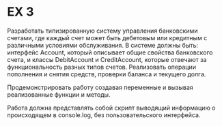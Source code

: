 # EX 3

Разработать типизированную систему управления банковскими счетами, где каждый счет может быть дебетовым или кредитным с различными условиями обслуживания. В системе должны быть: интерфейс Account, который описывает общие свойства банковского счета, и классы DebitAccount и CreditAccount, которые отвечают за функциональность разных типов счетов. Реализовать операции пополнения и снятия средств, проверки баланса и текущего долга.

Продемонстрировать работу создавая переменные и вызывая реализованные функции и методы.

Работа должна представлять собой скрипт выводящий информацию о происходящем в console.log, без пользовательского интерфейса.

